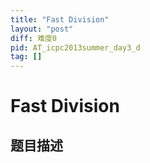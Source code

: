 ```yaml
---
title: "Fast Division"
layout: "post"
diff: 难度0
pid: AT_icpc2013summer_day3_d
tag: []
---
```


# Fast Division

## 题目描述

[problemUrl]: https://atcoder.jp/contests/jag2013summer-day3/tasks/icpc2013summer_day3_d



